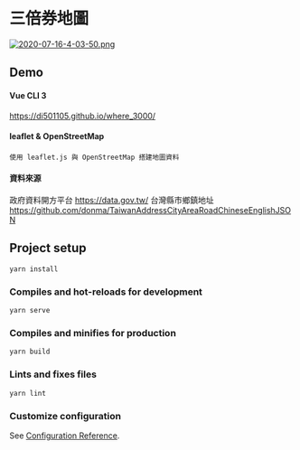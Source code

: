 # 三倍券地圖

[![2020-07-16-4-03-50.png](https://i.postimg.cc/nrY4wvLc/2020-07-16-4-03-50.png)](https://postimg.cc/q6q6N6n9)

## Demo

#### Vue CLI 3

https://di501105.github.io/where_3000/

#### leaflet & OpenStreetMap
```
使用 leaflet.js 與 OpenStreetMap 搭建地圖資料
```
#### 資料來源

政府資料開方平台 https://data.gov.tw/
台灣縣市鄉鎮地址 https://github.com/donma/TaiwanAddressCityAreaRoadChineseEnglishJSON


## Project setup
```
yarn install
```

### Compiles and hot-reloads for development
```
yarn serve
```

### Compiles and minifies for production
```
yarn build
```

### Lints and fixes files
```
yarn lint
```

### Customize configuration
See [Configuration Reference](https://cli.vuejs.org/config/).
